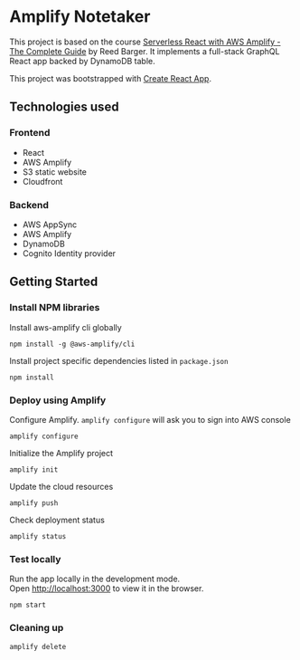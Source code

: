 # Amplify Notetaker
This project is based on the course [Serverless React with AWS Amplify - The Complete Guide](https://learning.oreilly.com/videos/serverless-react-with/9781839219726/) by Reed Barger. It implements a full-stack GraphQL React app backed by DynamoDB table.

This project was bootstrapped with [Create React App](https://github.com/facebook/create-react-app).

## Technologies used
### Frontend

* React
* AWS Amplify
* S3 static website
* Cloudfront

### Backend

* AWS AppSync
* AWS Amplify
* DynamoDB
* Cognito Identity provider


##  Getting Started

### Install NPM libraries

Install aws-amplify cli globally

`npm install -g @aws-amplify/cli`

Install project specific dependencies listed in `package.json`

`npm install`


### Deploy using Amplify

Configure Amplify. `amplify configure` will ask you to sign into AWS console

`amplify configure`


Initialize the Amplify project

`amplify init`


Update the cloud resources

`amplify push`


Check deployment status


`amplify status`


### Test locally

Run the app locally in the development mode.\
Open [http://localhost:3000](http://localhost:3000) to view it in the browser.

`npm start`



### Cleaning up

`amplify delete`